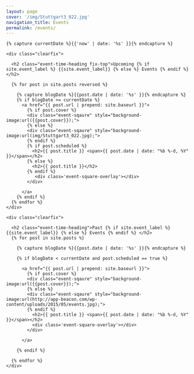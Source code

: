 ```yaml
---
layout: page
cover: '/img/Stuttgart3_022.jpg'
navigation_title: Events
permalink: /events/
---
```



<div class="home">

    {% capture currentDate %}{{'now' | date: '%s' }}{% endcapture %}

    <div class="clearfix">

      <h2 class="event-time-heading fix-top">Upcoming {% if site.event_label %} {{site.event_label}} {% else %} Events {% endif %} </h2>

      {% for post in site.posts reversed %}

        {% capture blogDate %}{{post.date | date: '%s' }}{% endcapture %}
        {% if blogDate >= currentDate %}
          <a href="{{ post.url | prepend: site.baseurl }}">
            {% if post.cover %}
            <div class="event-sqaure" style="background-image:url({{post.cover}});">
            {% else %}
            <div class="event-sqaure" style="background-image:url(img/Stuttgart3_022.jpg);">
            {% endif %}
            {% if post.scheduled %}
              <h2>{{ post.title }} <span>{{ post.date | date: "%b %-d, %Y" }}</span></h2>
            {% else %}
              <h2>{{ post.title }}</h2>
            {% endif %}
               <div class='event-square-overlay'></div>
            </div>

          </a>
        {% endif %}
      {% endfor %}
    </div>

    <div class="clearfix">

      <h2 class="event-time-heading">Past {% if site.event_label %} {{site.event_label}} {% else %} Events {% endif %} </h2>
      {% for post in site.posts %}

        {% capture blogDate %}{{post.date | date: '%s' }}{% endcapture %}

        {% if blogDate < currentDate and post.scheduled == true %}

          <a href="{{ post.url | prepend: site.baseurl }}">
            {% if post.cover %}
            <div class="event-sqaure" style="background-image:url({{post.cover}});">
            {% else %}
            <div class="event-sqaure" style="background-image:url(http://app-beacon.com/wp-content/uploads/2015/05/events.jpg);">
            {% endif %}
              <h2>{{ post.title }} <span>{{ post.date | date: "%b %-d, %Y" }}</span></h2>
              <div class='event-square-overlay'></div>
            </div>

          </a>

        {% endif %}

      {% endfor %}
    </div>

</div>
